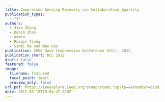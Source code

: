 ```yaml
---
title: Compressed Sensing Recovery via Collaborative Sparsity
publication_types:
  - "1"
authors:
  - Jian Zhang
  - Debin Zhao
  - admin
  - Ruiqin Xiong
  - Siwei Ma and Wen Gao
publication: IEEE Data Compression Conference (DCC), 2012
publication_short: DCC 2012
draft: false
featured: false
image:
  filename: featured
  focal_point: Smart
  preview_only: false
url_pdf: https://ieeexplore.ieee.org/stamp/stamp.jsp?tp=&arnumber=6189260
date: 2012-03-15T19:04:47.920Z
---
```

